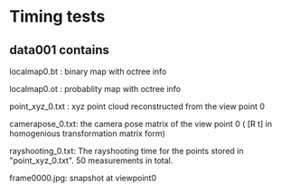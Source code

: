 # Timing tests

## data001 contains 
localmap0.bt :           binary map with octree info

localmap0.ot :           probablity map with octree info

point_xyz_0.txt :       xyz point cloud reconstructed from the view point 0

camerapose_0.txt:       the camera pose matrix of the view point 0 ( [R t] in homogenious transformation matrix form)

rayshooting_0.txt:      The rayshooting time for the points stored in "point_xyz_0.txt". 50 measurements in total. 

frame0000.jpg:          snapshot at viewpoint0





